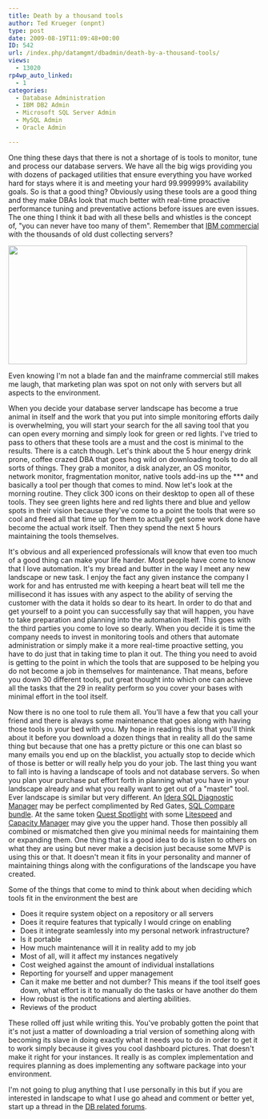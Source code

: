 ```yaml
---
title: Death by a thousand tools
author: Ted Krueger (onpnt)
type: post
date: 2009-08-19T11:09:48+00:00
ID: 542
url: /index.php/datamgmt/dbadmin/death-by-a-thousand-tools/
views:
  - 13020
rp4wp_auto_linked:
  - 1
categories:
  - Database Administration
  - IBM DB2 Admin
  - Microsoft SQL Server Admin
  - MySQL Admin
  - Oracle Admin

---
```

One thing these days that there is not a shortage of is tools to monitor, tune and process our database servers. We have all the big wigs providing you with dozens of packaged utilities that ensure everything you have worked hard for stays where it is and meeting your hard 99.999999% availability goals. So is that a good thing? Obviously using these tools are a good thing and they make DBAs look that much better with real-time proactive performance tuning and preventative actions before issues are even issues. The one thing I think it bad with all these bells and whistles is the concept of, "you can never have too many of them". Remember that [IBM commercial][1] with the thousands of old dust collecting servers? 

<div class="image_block">
  <img src="https://lessthandot.z19.web.core.windows.net/wp-content/uploads/blogs/DataMgmt//ibm_com.gif" alt="" title="" width="477" height="237" />
</div>

Even knowing I'm not a blade fan and the mainframe commercial still makes me laugh, that marketing plan was spot on not only with servers but all aspects to the environment. 

When you decide your database server landscape has become a true animal in itself and the work that you put into simple monitoring efforts daily is overwhelming, you will start your search for the all saving tool that you can open every morning and simply look for green or red lights. I've tried to pass to others that these tools are a must and the cost is minimal to the results. There is a catch though. Let's think about the 5 hour energy drink prone, coffee crazed DBA that goes hog wild on downloading tools to do all sorts of things. They grab a monitor, a disk analyzer, an OS monitor, network monitor, fragmentation monitor, native tools add-ins up the \*** and basically a tool per though that comes to mind. Now let's look at the morning routine. They click 300 icons on their desktop to open all of these tools. They see green lights here and red lights there and blue and yellow spots in their vision because they've come to a point the tools that were so cool and freed all that time up for them to actually get some work done have become the actual work itself. Then they spend the next 5 hours maintaining the tools themselves. 

It's obvious and all experienced professionals will know that even too much of a good thing can make your life harder. Most people have come to know that I love automation. It's my bread and butter in the way I meet any new landscape or new task. I enjoy the fact any given instance the company I work for and has entrusted me with keeping a heart beat will tell me the millisecond it has issues with any aspect to the ability of serving the customer with the data it holds so dear to its heart. In order to do that and get yourself to a point you can successfully say that will happen, you have to take preparation and planning into the automation itself. This goes with the third parties you come to love so dearly. When you decide it is time the company needs to invest in monitoring tools and others that automate administration or simply make it a more real-time proactive setting, you have to do just that in taking time to plan it out. The thing you need to avoid is getting to the point in which the tools that are supposed to be helping you do not become a job in themselves for maintenance. That means, before you down 30 different tools, put great thought into which one can achieve all the tasks that the 29 in reality perform so you cover your bases with minimal effort in the tool itself. 

Now there is no one tool to rule them all. You'll have a few that you call your friend and there is always some maintenance that goes along with having those tools in your bed with you. My hope in reading this is that you'll think about it before you download a dozen things that in reality all do the same thing but because that one has a pretty picture or this one can blast so many emails you end up on the blacklist, you actually stop to decide which of those is better or will really help you do your job. The last thing you want to fall into is having a landscape of tools and not database servers. So when you plan your purchase put effort forth in planning what you have in your landscape already and what you really want to get out of a "master" tool. Ever landscape is similar but very different. An [Idera SQL Diagnostic Manager][2] may be perfect complimented by Red Gates, [SQL Compare bundle][3]. At the same token [Quest Spotlight][4] with some [Litespeed][5] and [Capacity Manager][6] may give you the upper hand. Those then possibly all combined or mismatched then give you minimal needs for maintaining them or expanding them. One thing that is a good idea to do is listen to others on what they are using but never make a decision just because some MVP is using this or that. It doesn't mean it fits in your personality and manner of maintaining things along with the configurations of the landscape you have created.

Some of the things that come to mind to think about when deciding which tools fit in the environment the best are

  * Does it require system object on a repository or all servers
  * Does it require features that typically I would cringe on enabling
  * Does it integrate seamlessly into my personal network infrastructure? 
  * Is it portable
  * How much maintenance will it in reality add to my job
  * Most of all, will it affect my instances negatively
  * Cost weighed against the amount of individual installations
  * Reporting for yourself and upper management
  * Can it make me better and not dumber? This means if the tool itself goes down, what effort is it to manually do the tasks or have another do them
  * How robust is the notifications and alerting abilities.
  * Reviews of the product

These rolled off just while writing this. You've probably gotten the point that it's not just a matter of downloading a trial version of something along with becoming its slave in doing exactly what it needs you to do in order to get it to work simply because it gives you cool dashboard pictures. That doesn't make it right for your instances. It really is as complex implementation and requires planning as does implementing any software package into your environment.

I'm not going to plug anything that I use personally in this but if you are interested in landscape to what I use go ahead and comment or better yet, start up a thread in the [DB related forums][7].

 [1]: http://www.youtube.com/watch?v=F63tYLhiqZ8&feature=related
 [2]: http://www.idera.com/Products/SQL-Server/SQL-diagnostic-manager/
 [3]: http://www.red-gate.com/products/sql_bundles/SQL_Comparison_Bundle.htm
 [4]: http://www.quest.com/spotlight-on-sql-server-enterprise/
 [5]: http://www.quest.com/litespeed-for-sql-server/
 [6]: http://www.quest.com/capacity-manager-for-sql-server/
 [7]: http://forum.lessthandot.com/viewforum.php?f=22